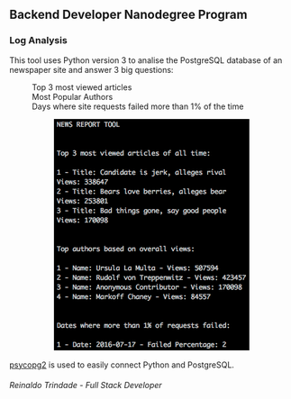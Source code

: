 ## Backend Developer Nanodegree Program
### Log Analysis

This tool uses Python version 3 to analise the PostgreSQL database of an newspaper site and answer 3 big questions:

<dl>
  <dd>Top 3 most viewed articles</dd>
  <dd>Most Popular Authors</dd>
  <dd>Days where site requests failed more than 1% of the time</dd>
</dl>

<p align="center">
  <img src="/Example.png">
</p>

[psycopg2](http://initd.org/psycopg/) is used to easily connect Python and PostgreSQL.

###### Reinaldo Trindade - Full Stack Developer